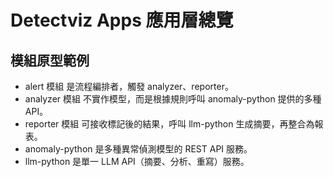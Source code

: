 # Detectviz Apps 應用層總覽

## 模組原型範例

- alert 模組 是流程編排者，觸發 analyzer、reporter。
- analyzer 模組 不實作模型，而是根據規則呼叫 anomaly-python 提供的多種 API。
- reporter 模組 可接收標記後的結果，呼叫 llm-python 生成摘要，再整合為報表。
- anomaly-python 是多種異常偵測模型的 REST API 服務。
- llm-python 是單一 LLM API（摘要、分析、重寫）服務。
